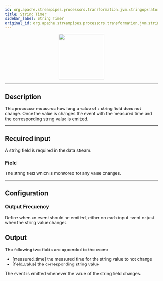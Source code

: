 ```yaml
---
id: org.apache.streampipes.processors.transformation.jvm.stringoperator.timer
title: String Timer
sidebar_label: String Timer
original_id: org.apache.streampipes.processors.transformation.jvm.stringoperator.timer
---
```


<!--
  ~ Licensed to the Apache Software Foundation (ASF) under one or more
  ~ contributor license agreements.  See the NOTICE file distributed with
  ~ this work for additional information regarding copyright ownership.
  ~ The ASF licenses this file to You under the Apache License, Version 2.0
  ~ (the "License"); you may not use this file except in compliance with
  ~ the License.  You may obtain a copy of the License at
  ~
  ~    http://www.apache.org/licenses/LICENSE-2.0
  ~
  ~ Unless required by applicable law or agreed to in writing, software
  ~ distributed under the License is distributed on an "AS IS" BASIS,
  ~ WITHOUT WARRANTIES OR CONDITIONS OF ANY KIND, either express or implied.
  ~ See the License for the specific language governing permissions and
  ~ limitations under the License.
  ~
  -->



<p align="center"> 
    <img src="/img/pipeline-elements/org.apache.streampipes.processors.transformation.jvm.stringoperator.timer/icon.png" width="150px;" class="pe-image-documentation"/>
</p>

***

## Description

This processor measures how long a value of a string field does not change. Once the value is changes the event with the measured time and the corresponding string value is emitted.


***

## Required input

A string field is required in the data stream.

### Field

The string field which is monitored for any value changes.


***

## Configuration

### Output Frequency 

Define when an event should be emitted, either on each input event or just when the string value changes.

## Output
The following two fields are appended to the event:
* [measured_time] the measured time for the string value to not change
* [field_value] the corresponding string value 

The event is emitted whenever the value of the string field changes.

